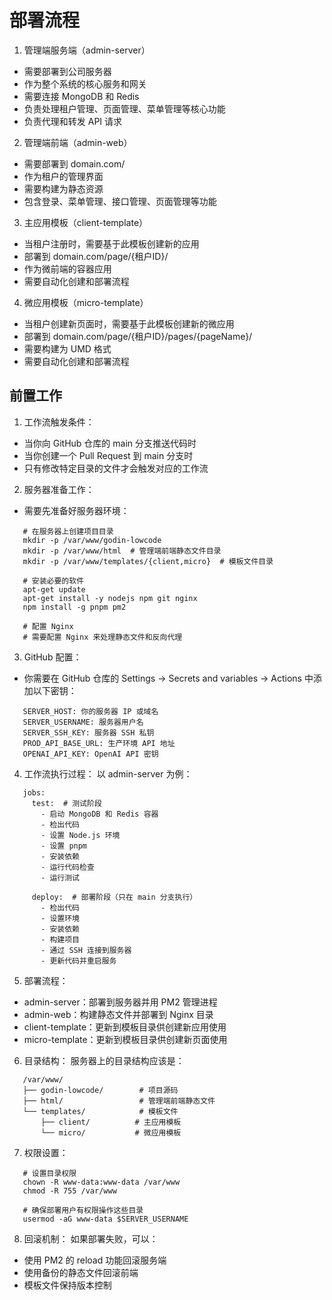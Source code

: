 # 部署流程

1. 管理端服务端（admin-server）
- 需要部署到公司服务器
- 作为整个系统的核心服务和网关
- 需要连接 MongoDB 和 Redis
- 负责处理租户管理、页面管理、菜单管理等核心功能
- 负责代理和转发 API 请求

2. 管理端前端（admin-web）
- 需要部署到 domain.com/
- 作为租户的管理界面
- 需要构建为静态资源
- 包含登录、菜单管理、接口管理、页面管理等功能

3. 主应用模板（client-template）
- 当租户注册时，需要基于此模板创建新的应用
- 部署到 domain.com/page/{租户ID}/
- 作为微前端的容器应用
- 需要自动化创建和部署流程

4. 微应用模板（micro-template）
- 当租户创建新页面时，需要基于此模板创建新的微应用
- 部署到 domain.com/page/{租户ID}/pages/{pageName}/
- 需要构建为 UMD 格式
- 需要自动化创建和部署流程

## 前置工作

1. 工作流触发条件：
- 当你向 GitHub 仓库的 main 分支推送代码时
- 当你创建一个 Pull Request 到 main 分支时
- 只有修改特定目录的文件才会触发对应的工作流

2. 服务器准备工作：
- 需要先准备好服务器环境：
```
   # 在服务器上创建项目目录
   mkdir -p /var/www/godin-lowcode
   mkdir -p /var/www/html  # 管理端前端静态文件目录
   mkdir -p /var/www/templates/{client,micro}  # 模板文件目录
   
   # 安装必要的软件
   apt-get update
   apt-get install -y nodejs npm git nginx
   npm install -g pnpm pm2
   
   # 配置 Nginx
   # 需要配置 Nginx 来处理静态文件和反向代理
```

3. GitHub 配置：
- 你需要在 GitHub 仓库的 Settings -> Secrets and variables -> Actions 中添加以下密钥：
```
   SERVER_HOST: 你的服务器 IP 或域名
   SERVER_USERNAME: 服务器用户名
   SERVER_SSH_KEY: 服务器 SSH 私钥
   PROD_API_BASE_URL: 生产环境 API 地址
   OPENAI_API_KEY: OpenAI API 密钥
```

4. 工作流执行过程：
以 admin-server 为例：
```
   jobs:
     test:  # 测试阶段
       - 启动 MongoDB 和 Redis 容器
       - 检出代码
       - 设置 Node.js 环境
       - 设置 pnpm
       - 安装依赖
       - 运行代码检查
       - 运行测试
     
     deploy:  # 部署阶段（只在 main 分支执行）
       - 检出代码
       - 设置环境
       - 安装依赖
       - 构建项目
       - 通过 SSH 连接到服务器
       - 更新代码并重启服务
```
5. 部署流程：
- admin-server：部署到服务器并用 PM2 管理进程
- admin-web：构建静态文件并部署到 Nginx 目录
- client-template：更新到模板目录供创建新应用使用
- micro-template：更新到模板目录供创建新页面使用
6. 目录结构：
服务器上的目录结构应该是：
```
   /var/www/
   ├── godin-lowcode/        # 项目源码
   ├── html/                 # 管理端前端静态文件
   └── templates/            # 模板文件
       ├── client/          # 主应用模板
       └── micro/           # 微应用模板
```

7. 权限设置：
```
   # 设置目录权限
   chown -R www-data:www-data /var/www
   chmod -R 755 /var/www
   
   # 确保部署用户有权限操作这些目录
   usermod -aG www-data $SERVER_USERNAME
```

8. 回滚机制：
如果部署失败，可以：
- 使用 PM2 的 reload 功能回滚服务端
- 使用备份的静态文件回滚前端
- 模板文件保持版本控制